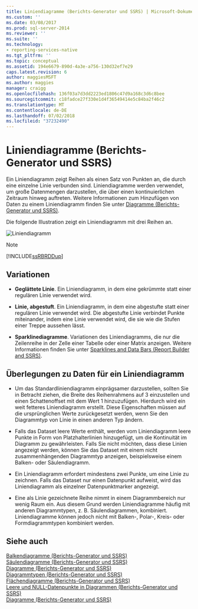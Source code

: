 ```yaml
---
title: Liniendiagramme (Berichts-Generator und SSRS) | Microsoft-Dokumentation
ms.custom: ''
ms.date: 03/08/2017
ms.prod: sql-server-2014
ms.reviewer: ''
ms.suite: ''
ms.technology:
- reporting-services-native
ms.tgt_pltfrm: ''
ms.topic: conceptual
ms.assetid: 194e6679-890d-4a3e-a756-130d32ef7e29
caps.latest.revision: 6
author: maggiesMSFT
ms.author: maggies
manager: craigg
ms.openlocfilehash: 136f03a7d3dd2223ed1806c47d9a168c3d6c8bee
ms.sourcegitcommit: c18fadce27f330e1d4f36549414e5c84ba2f46c2
ms.translationtype: MT
ms.contentlocale: de-DE
ms.lasthandoff: 07/02/2018
ms.locfileid: "37232490"
---
```

# <a name="line-charts-report-builder-and-ssrs"></a>Liniendiagramme (Berichts-Generator und SSRS)
  Ein Liniendiagramm zeigt Reihen als einen Satz von Punkten an, die durch eine einzelne Linie verbunden sind. Liniendiagramme werden verwendet, um große Datenmengen darzustellen, die über einen kontinuierlichen Zeitraum hinweg auftreten. Weitere Informationen zum Hinzufügen von Daten zu einem Liniendiagramm finden Sie unter [Diagramme &#40;Berichts-Generator und SSRS&#41;](charts-report-builder-and-ssrs.md).  
  
 Die folgende Illustration zeigt ein Liniendiagramm mit drei Reihen an.  
  
 ![Liniendiagramm](../media/rs-linechart.gif "Line chart")  
  
> [!NOTE]  
>  [!INCLUDE[ssRBRDDup](../../includes/ssrbrddup-md.md)]  
  
## <a name="variations"></a>Variationen  
  
-   **Geglättete Linie**. Ein Liniendiagramm, in dem eine gekrümmte statt einer regulären Linie verwendet wird.  
  
-   **Linie, abgestuft**. Ein Liniendiagramm, in dem eine abgestufte statt einer regulären Linie verwendet wird. Die abgestufte Linie verbindet Punkte miteinander, indem eine Linie verwendet wird, die sie wie die Stufen einer Treppe aussehen lässt.  
  
-   **Sparklinediagramme**. Variationen des Liniendiagramms, die nur die Zeilenreihe in der Zelle einer Tabelle oder einer Matrix anzeigen. Weitere Informationen finden Sie unter [Sparklines and Data Bars &#40;Report Builder and SSRS&#41;](sparklines-and-data-bars-report-builder-and-ssrs.md).  
  
## <a name="data-considerations-for-line-charts"></a>Überlegungen zu Daten für ein Liniendiagramm  
  
-   Um das Standardliniendiagramm einprägsamer darzustellen, sollten Sie in Betracht ziehen, die Breite des Reihenrahmens auf 3 einzustellen und einen Schattenoffset mit dem Wert 1 hinzuzufügen. Hierdurch wird ein weit fetteres Liniendiagramm erstellt. Diese Eigenschaften müssen auf die ursprünglichen Werte zurückgesetzt werden, wenn Sie den Diagrammtyp von Linie in einen anderen Typ ändern.  
  
-   Falls das Dataset leere Werte enthält, werden vom Liniendiagramm leere Punkte in Form von Platzhalterlinien hinzugefügt, um die Kontinuität im Diagramm zu gewährleisten. Falls Sie nicht möchten, dass diese Linien angezeigt werden, können Sie das Dataset mit einem nicht zusammenhängenden Diagrammtyp anzeigen, beispielsweise einem Balken- oder Säulendiagramm.  
  
-   Ein Liniendiagramm erfordert mindestens zwei Punkte, um eine Linie zu zeichnen.  Falls das Dataset nur einen Datenpunkt aufweist, wird das Liniendiagramm als einzelner Datenpunktmarker angezeigt.  
  
-   Eine als Linie gezeichnete Reihe nimmt in einem Diagrammbereich nur wenig Raum ein.  Aus diesem Grund werden Liniendiagramme häufig mit anderen Diagrammtypen, z. B. Säulendiagrammen, kombiniert. Liniendiagramme können jedoch nicht mit Balken-, Polar-, Kreis- oder Formdiagrammtypen kombiniert werden.  
  
## <a name="see-also"></a>Siehe auch  
 [Balkendiagramme &#40;Berichts-Generator und SSRS&#41;](bar-charts-report-builder-and-ssrs.md)   
 [Säulendiagramme (Berichts-Generator und SSRS)](column-charts-report-builder-and-ssrs.md)   
 [Diagramme &#40;Berichts-Generator und SSRS&#41;](charts-report-builder-and-ssrs.md)   
 [Diagrammtypen &#40;Berichts-Generator und SSRS&#41;](chart-types-report-builder-and-ssrs.md)   
 [Flächendiagramme (Berichts-Generator und SSRS)](area-charts-report-builder-and-ssrs.md)   
 [Leere und NULL-Datenpunkte in Diagrammen (Berichts-Generator und SSRS)](empty-and-null-data-points-in-charts-report-builder-and-ssrs.md)   
 [Diagramme &#40;Berichts-Generator und SSRS&#41;](charts-report-builder-and-ssrs.md)  
  
  
